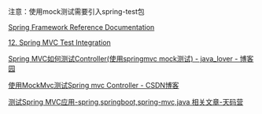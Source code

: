 

注意：使用mock测试需要引入spring-test包



[Spring Framework Reference Documentation](https://docs.spring.io/spring/docs/4.0.0.RELEASE/spring-framework-reference/htmlsingle/#spring-mvc-test-framework "Spring Framework Reference Documentation")

[12. Spring MVC Test Integration](https://docs.spring.io/spring-security/site/docs/current/reference/html/test-mockmvc.html "12. Spring MVC Test Integration")

[Spring MVC如何测试Controller(使用springmvc mock测试) - java_lover - 博客园](http://www.cnblogs.com/haha12/p/srpingmvc-mock-test.html "Spring MVC如何测试Controller(使用springmvc mock测试) - java_lover - 博客园")

[使用MockMvc测试Spring mvc Controller - CSDN博客](https://blog.csdn.net/zhang289202241/article/details/62042842 "使用MockMvc测试Spring mvc Controller - CSDN博客")

[测试Spring MVC应用-spring,springboot,spring-mvc,java 相关文章-天码营](https://www.tianmaying.com/tutorial/spring-mvc-testing "测试Spring MVC应用-spring,springboot,spring-mvc,java 相关文章-天码营")

